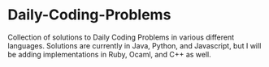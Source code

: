 # Daily-Coding-Problems
Collection of solutions to Daily Coding Problems in various different languages. Solutions are currently in Java, Python, and Javascript, but I will be adding implementations in Ruby, Ocaml, and C++ as well.
